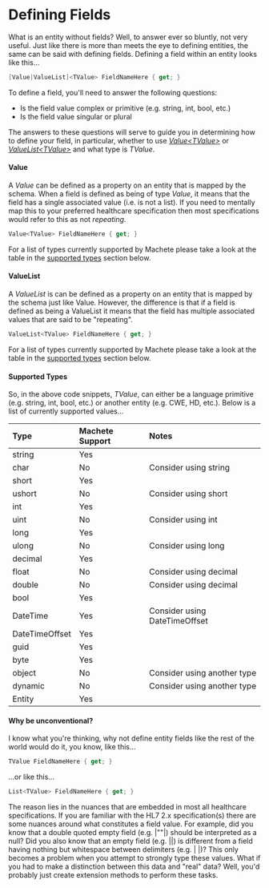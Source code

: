 # Defining Fields

What is an entity without fields? Well, to answer ever so bluntly, not very useful. Just like there is more than meets the eye to defining entities, the same can be said with defining fields. Defining a field within an entity looks like this...

```csharp
[Value|ValueList]<TValue> FieldNameHere { get; }
```

To define a field, you'll need to answer the following questions:

* Is the field value complex or primitive \(e.g. string, int, bool, etc.\)
* Is the field value singular or plural

The answers to these questions will serve to guide you in determining how to define your field, in particular, whether to use [_Value&lt;TValue&gt;_](#value) or [_ValueList&lt;TValue&gt;_](#valuelist) and what type is _TValue_.

#### Value

A _Value_ can be defined as a property on an entity that is mapped by the schema. When a field is defined as being of type _Value_, it means that the field has a single associated value \(i.e. is not a list\). If you need to mentally map this to your preferred healthcare specification then most specifications would refer to this as not _repeating_.

```csharp
Value<TValue> FieldNameHere { get; }
```

For a list of types currently supported by Machete please take a look at the table in the [supported types](#supported-types) section below.

#### ValueList

A _ValueList_ is can be defined as a property on an entity that is mapped by the schema just like Value. However, the difference is that if a field is defined as being a ValueList it means that the field has multiple associated values that are said to be "repeating".

```csharp
ValueList<TValue> FieldNameHere { get; }
```

For a list of types currently supported by Machete please take a look at the table in the [supported types](#supported-types) section below.

#### Supported Types

So, in the above code snippets, _TValue_, can either be a language primitive \(e.g. string, int, bool, etc.\) or another entity \(e.g. CWE, HD, etc.\). Below is a list of currently supported values...

| Type | Machete Support | Notes |
| :--- | :--- | :--- |
| string | Yes |  |
| char | No | Consider using string |
| short | Yes |  |
| ushort | No | Consider using short |
| int | Yes |  |
| uint | No | Consider using int |
| long | Yes |  |
| ulong | No | Consider using long |
| decimal | Yes |  |
| float | No | Consider using decimal |
| double | No | Consider using decimal |
| bool | Yes |  |
| DateTime | Yes | Consider using DateTimeOffset |
| DateTimeOffset | Yes |  |
| guid | Yes |  |
| byte | Yes |  |
| object | No | Consider using another type |
| dynamic | No | Consider using another type |
| Entity | Yes |  |

#### 

#### Why be unconventional?

I know what you're thinking, why not define entity fields like the rest of the world would do it, you know, like this...

```csharp
TValue FieldNameHere { get; }
```

...or like this...

```csharp
List<TValue> FieldNameHere { get; }
```

The reason lies in the nuances that are embedded in most all healthcare specifications. If you are familiar with the HL7 2.x specification\(s\) there are some nuances around what constitutes a field value. For example, did you know that a double quoted empty field \(e.g. \|""\|\) should be interpreted as a null? Did you also know that an empty field \(e.g. \|\|\) is different from a field having nothing but whitespace between delimiters \(e.g. \|     \|\)? This only becomes a problem when you attempt to strongly type these values. What if you had to make a distinction between this data and "real" data? Well, you'd probably just create extension methods to perform these tasks.

